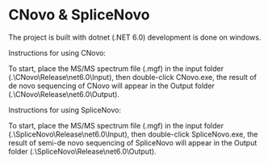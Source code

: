 # CNovo & SpliceNovo

The project is built with dotnet (.NET 6.0) development is done on windows.

Instructions for using CNovo:

To start, place the MS/MS spectrum file (.mgf) in the input folder (.\CNovo\Release\net6.0\Input), then double-click CNovo.exe, the result of de novo sequencing of CNovo will appear in the Output folder (.\CNovo\Release\net6.0\Output).

Instructions for using SpliceNovo:

To start, place the MS/MS spectrum file (.mgf) in the input folder (.\SpliceNovo\Release\net6.0\Input), then double-click SpliceNovo.exe, the result of semi-de novo sequencing of SpliceNovo will appear in the Output folder (.\SpliceNovo\Release\net6.0\Output).

